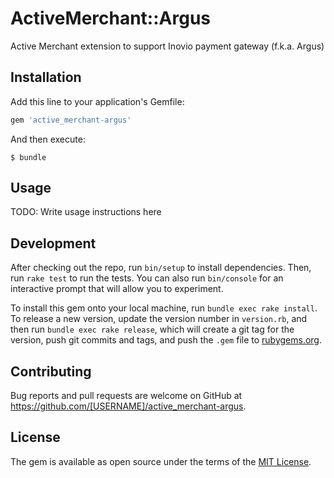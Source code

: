 # ActiveMerchant::Argus

Active Merchant extension to support Inovio payment gateway (f.k.a. Argus)

## Installation

Add this line to your application's Gemfile:

```ruby
gem 'active_merchant-argus'
```

And then execute:

    $ bundle

## Usage

TODO: Write usage instructions here

## Development

After checking out the repo, run `bin/setup` to install dependencies. Then, run `rake test` to run the tests. You can also run `bin/console` for an interactive prompt that will allow you to experiment.

To install this gem onto your local machine, run `bundle exec rake install`. To release a new version, update the version number in `version.rb`, and then run `bundle exec rake release`, which will create a git tag for the version, push git commits and tags, and push the `.gem` file to [rubygems.org](https://rubygems.org).

## Contributing

Bug reports and pull requests are welcome on GitHub at https://github.com/[USERNAME]/active_merchant-argus.

## License

The gem is available as open source under the terms of the [MIT License](https://opensource.org/licenses/MIT).
